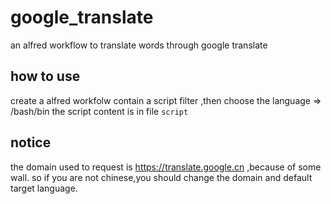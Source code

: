 # google_translate
an alfred workflow to translate words through google translate

## how to use
create a alfred workfolw contain a script filter ,then choose the language => /bash/bin
the script content is in file `script` 

## notice
the domain used to request is https://translate.google.cn ,because of some wall.
so if you are not chinese,you should  change the domain and default target language.


